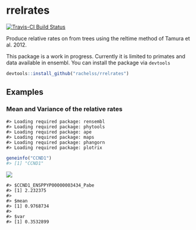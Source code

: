 <!-- README.md is generated from README.Rmd. Please edit that file -->
rrelrates
=========

[![Travis-CI Build Status](https://travis-ci.org/rachelss/rrelrates.png?branch=master)](https://travis-ci.org/rachelss/rrelrates)

Produce relative rates on from trees using the reltime method of Tamura et al. 2012.

This package is a work in progress. Currently it is limited to primates and data available in ensembl. You can install the package via `devtools`

``` r
devtools::install_github("rachelss/rrelrates")
```

Examples
--------

### Mean and Variance of the relative rates

    #> Loading required package: rensembl
    #> Loading required package: phytools
    #> Loading required package: ape
    #> Loading required package: maps
    #> Loading required package: phangorn
    #> Loading required package: plotrix

``` r
geneinfo("CCND1")
#> [1] "CCND1"
```

![](README_files/figure-markdown_github/unnamed-chunk-3-1.png)

    #> $CCND1_ENSPPYP00000003434_Pabe
    #> [1] 2.232375
    #> 
    #> $mean
    #> [1] 0.9768734
    #> 
    #> $var
    #> [1] 0.3532899

